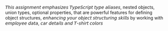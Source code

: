 𝘛𝘩𝘪𝘴 𝘢𝘴𝘴𝘪𝘨𝘯𝘮𝘦𝘯𝘵 𝘦𝘮𝘱𝘩𝘢𝘴𝘪𝘻𝘦𝘴 𝘛𝘺𝘱𝘦𝘚𝘤𝘳𝘪𝘱𝘵 𝘵𝘺𝘱𝘦 𝘢𝘭𝘪𝘢𝘴𝘦𝘴, nested objects, union types, optional properties, that are powerful features for defining object structures, 𝘦𝘯𝘩𝘢𝘯𝘤𝘪𝘯𝘨 𝘺𝘰𝘶𝘳 𝘰𝘣𝘫𝘦𝘤𝘵 𝘴𝘵𝘳𝘶𝘤𝘵𝘶𝘳𝘪𝘯𝘨 𝘴𝘬𝘪𝘭𝘭𝘴 by working with 𝘦𝘮𝘱𝘭𝘰𝘺𝘦𝘦 𝘥𝘢𝘵𝘢, 𝘤𝘢𝘳 𝘥𝘦𝘵𝘢𝘪𝘭𝘴 𝘢𝘯𝘥 𝘛-𝘴𝘩𝘪𝘳𝘵 𝘤𝘰𝘭𝘰𝘳𝘴
